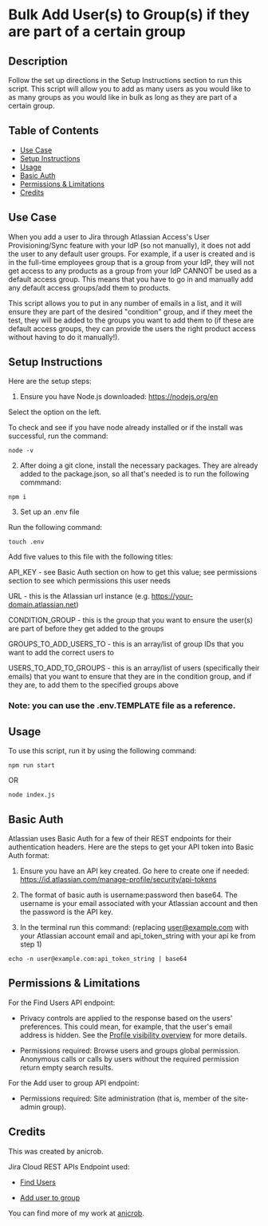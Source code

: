 # Bulk Add User(s) to Group(s) if they are part of a certain group

## Description

Follow the set up directions in the Setup Instructions section to run this script. This script will allow you to add as many users as you would like to as many groups as you would like in bulk as long as they are part of a certain group.


## Table of Contents
* [Use Case](#use-case)
* [Setup Instructions](#setup-instructions)
* [Usage](#usage)
* [Basic Auth](#basic-auth)
* [Permissions & Limitations](#permissions--limitations)
* [Credits](#credits)


## Use Case 

When you add a user to Jira through Atlassian Access's User Provisioning/Sync feature with your IdP (so not manually), it does not add the user to any default user groups. For example, if a user is created and is in the full-time employees group that is a group from your IdP, they will not get access to any products as a group from your IdP CANNOT be used as a default access group. This means that you have to go in and manually add any default access groups/add them to products. 

This script allows you to put in any number of emails in a list, and it will ensure they are part of the desired "condition" group, and if they meet the test, they will be added to the groups you want to add them to (if these are default access groups, they can provide the users the right product access without having to do it manually!).

## Setup Instructions

Here are the setup steps:

1. Ensure you have Node.js downloaded: https://nodejs.org/en 

Select the option on the left. 

To check and see if you have node already installed or if the install was successful, run the command:

~~~
node -v
~~~

2. After doing a git clone, install the necessary packages. They are already added to the package.json, so all that's needed is to run the following commmand:
~~~
npm i
~~~

3. Set up an .env file

Run the following command:
~~~
touch .env
~~~

Add five values to this file with the following titles:

API_KEY - see Basic Auth section on how to get this value; see permissions section to see which permissions this user needs

URL - this is the Atlassian url instance (e.g. https://your-domain.atlassian.net)

CONDITION_GROUP - this is the group that you want to ensure the user(s) are part of before they get added to the groups

GROUPS_TO_ADD_USERS_TO - this is an array/list of group IDs that you want to add the correct users to

USERS_TO_ADD_TO_GROUPS - this is an array/list of users (specifically their emails) that you want to ensure that they are in the condition group, and if they are, to add them to the specified groups above


### Note: you can use the .env.TEMPLATE file as a reference.

## Usage

To use this script, run it by using the following command:

~~~
npm run start
~~~

OR

~~~
node index.js
~~~

## Basic Auth

Atlassian uses Basic Auth for a few of their REST endpoints for their authentication headers. Here are the steps to get your API token into Basic Auth format:

1. Ensure you have an API key created. Go here to create one if needed: https://id.atlassian.com/manage-profile/security/api-tokens

2. The format of basic auth is username:password then base64. The username is your email associated with your Atlassian account and then the password is the API key.

3. In the terminal run this command: (replacing user@example.com with your Atlassian account email and api_token_string with your api ke from step 1)

~~~
echo -n user@example.com:api_token_string | base64
~~~

## Permissions & Limitations

For the Find Users API endpoint:

- Privacy controls are applied to the response based on the users' preferences. This could mean, for example, that the user's email address is hidden. See the [Profile visibility overview](https://developer.atlassian.com/cloud/jira/platform/profile-visibility/) for more details.

- Permissions required: Browse users and groups global permission. Anonymous calls or calls by users without the required permission return empty search results.

For the Add user to group API endpoint:

- Permissions required: Site administration (that is, member of the site-admin group).

## Credits

This was created by anicrob. 

Jira Cloud REST APIs Endpoint used: 
- [Find Users](https://developer.atlassian.com/cloud/jira/platform/rest/v3/api-group-user-search/#api-rest-api-3-user-search-get)

- [Add user to group](https://developer.atlassian.com/cloud/jira/platform/rest/v3/api-group-groups/#api-rest-api-3-group-user-post)


You can find more of my work at [anicrob](https://github.com/anicrob).

